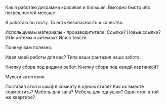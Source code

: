 

Как я работаю диграмма красивая и большая. Выгодно быстр ибо погрешностей меньше.

Я работаю по госту. То есть безопасность и качество.

Испольщуемы материалы - производитители. Ссылки? Новые ссылки? ИЛи айтемы и айтемах? Или в тексте.

Почему вам полезно. 

Идея моей работы для вас? Типа ваши фантазия наша забота.

Кнопку сбора под видами работ. Кнопку сбора под каждй картинкой?

Мульти категории.

Поставил стол и шкаф в комнату в одном стиле? Как их вместе совместить?
Мебель для зала? Мебель для однушки? Один стол в той же квартире?